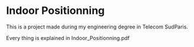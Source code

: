 # Indoor Positionning

This is a project made during my engineering degree in Telecom SudParis.

Every thing is explained in Indoor_Positionning.pdf
